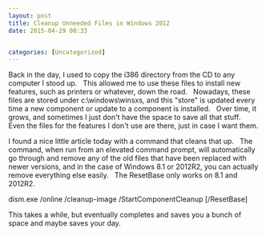 ```yaml
---
layout: post
title: Cleanup Unneeded Files in Windows 2012
date: 2015-04-29 08:33


categories: [Uncategorized]
---
```

Back in the day, I used to copy the i386 directory from the CD to any computer I stood up.   This allowed me to use these files to install new features, such as printers or whatever, down the road.   Nowadays, these files are stored under c:\windows\winsxs, and this "store" is updated every time a new component or update to a component is installed.   Over time, it grows, and sometimes I just don't have the space to save all that stuff.   Even the files for the features I don't use are there, just in case I want them.

I found a nice little article today with a command that cleans that up.   The command, when run from an elevated command prompt, will automatically go through and remove any of the old files that have been replaced with newer versions, and in the case of Windows 8.1 or 2012R2, you can actually remove everything else easily.   The ResetBase only works on 8.1 and 2012R2.

dism.exe /online /cleanup-image /StartComponentCleanup [/ResetBase]

This takes a while, but eventually completes and saves you a bunch of space and maybe saves your day.
